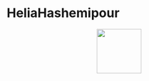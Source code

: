 # HeliaHashemipour
<div id="header" align="center">
  <img src="[https://media.giphy.com/media/M9gbBd9nbDrOTu1Mqx/giphy.gif](https://giphy.com/stickers/computer-penguin-typing-lRLzrbhmh5pFf4jOga)](https://media.giphy.com/media/lRLzrbhmh5pFf4jOga/giphy.gif)" width="100"/>
</div>
